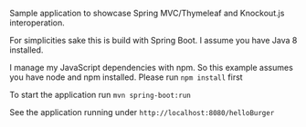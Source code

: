 Sample application to showcase Spring MVC/Thymeleaf and Knockout.js interoperation.

For simplicities sake this is build with Spring Boot. I assume you have Java 8 installed.

I manage my JavaScript dependencies with npm. So this example assumes you have node and npm installed.
Please run <code>npm install</code> first

To start the application run <code>mvn spring-boot:run</code>

See the application running under <code>http://localhost:8080/helloBurger</code>

